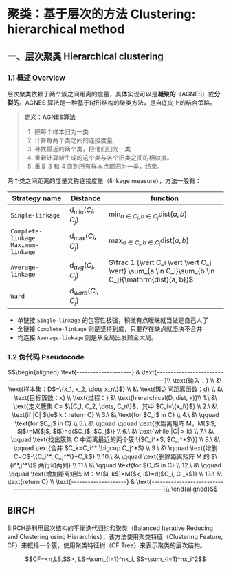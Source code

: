 # 聚类：基于层次的方法 Clustering: hierarchical method

## 一、层次聚类 Hierarchical clustering

### 1.1 概述 Overview

层次聚类依赖于两个簇之间距离的度量，具体实现可以是**凝聚的**（AGNES）或**分裂的**。AGNES 算法是一种基于树形结构的聚类方法，是自底向上的结合策略。

> **定义：AGNES算法**
> 1. 把每个样本归为一类
> 2. 计算每两个类之间的连接度量
> 3. 寻找最近的两个类，把他们归为一类
> 4. 重新计算新生成的这个类与各个旧类之间的相似度。
> 5. 重复 3 和 4 直到所有样本点都归为一类，结束。

两个类之间距离的度量又称连接度量（linkage measure），方法一般有：

| Strategy name                        | Distance                      | function                                                                                          |
| ------------------------------------ | ----------------------------- | ------------------------------------------------------------------------------------------------- |
| `Single-linkage`                     | $\mathrm{d}_{\min}(C_i, C_j)$ | $\min_{a \in C_i,b \in C_j} \mathrm{dist}(a, b)$                                                  |
| `Complete-linkage` `Maximum-linkage` | $\mathrm{d}_{\max}(C_i,C_j )$ | $\max_{a \in C_i,b \in C_j} \mathrm{dist}(a, b)$                                                  |
| `Average-linkage`                    | $\mathrm{d}_{avg}(C_i,C_j )$  | $\frac 1 {\vert C_i \vert \vert C_j \vert} \sum_{a \in C_i}\sum_{b \in C_j}{\mathrm{dist}(a, b)}$ |
| `Ward`                               | $\mathrm{d}_{ward}(C_i, C_j)$ |                                                                                                   |

- 单链接 `Single-linkage` 的包容性极强，稍微有点暧昧就当做是自己人了
- 全链接 `Complete-linkage` 则是坚持到底，只要存在缺点就坚决不合并
- 均连接 `Average-linkage` 则是从全局出发顾全大局。

### 1.2 伪代码 Pseudocode

$$\begin{aligned}
    \text{--------------------} &
    \text{--------------------------------------------------------------------------------}\\
    \text{输入：} \\
         &\ \text{样本集：D$=\{x_1, x_2, \dots x_n\}$} \\
         &\ \text{簇之间距离函数：d} \\
         &\ \text{目标簇数：k} \\
    \text{过程：} &\ \text{hierarchical(D, dist, k)}\\
    1.\  &\ \text{定义簇集 C= $\{C_1, C_2, \dots, C_n\}$，其中 $C_i=\{x_i\}$} \\
    2.\  &\ \text{if |C| $\le$ k：return C} \\
    3.\  &\ \text{for $C_i$ in C} \\
    4.\  &\ \qquad \text{for $C_j$ in C} \\
    5.\  &\ \qquad \qquad \text{求距离矩阵 M，M($i$, $j$)=M($j$, $i$)=d($C_i$, $C_j$)} \\
    6.\  &\ \text{while |C| > k} \\
    7.\  &\ \qquad \text{找出簇集 C 中距离最近的两个簇 \{$C_i^*$, $C_j^*$\}} \\
    8.\  &\ \qquad \text{合并 $C_k=C_i^* \bigcup C_j^*$} \\
    9.\  &\ \qquad \text{增删 C=C$-\{C_i^*, C_j^*\}+C_k$} \\
    10.\ &\ \qquad \text{删除距离矩阵 M 的 $\{i^*,j^*\}$ 两行和两列} \\
    11.\ &\ \qquad \text{for $C_i$ in C} \\
    12.\ &\ \qquad \qquad \text{增加距离矩阵 M：M($i, k$)=M($k, i$)=d($C_i, C _k$)} \\
    13.\ &\ \text{return C} \\
    \text{--------------------} &
    \text{--------------------------------------------------------------------------------}\\
\end{aligned}$$

## BIRCH

BIRCH是利用层次结构的平衡迭代归约和聚类（Balanced Iterative Reducing and Clustering using Hierarchies），该方法使用聚类特征（Clustering Feature, CF）来概括一个簇，使用聚类特征树（CF Tree）来表示聚类的层次结构。

$$CF=<n,LS,SS>, LS=\sum_{i=1}^nx_i, SS=\sum_{i=1}^nx_i^2$$